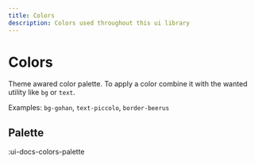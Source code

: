 ```yaml
---
title: Colors
description: Colors used throughout this ui library
---
```


# Colors

Theme awared color palette. To apply a color combine it with the wanted utility like `bg` or `text`.

Examples: `bg-gohan`, `text-piccolo`, `border-beerus`

## Palette

:ui-docs-colors-palette
